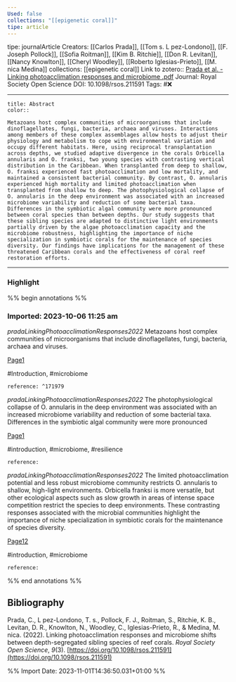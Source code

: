 ```yaml
---
Used: false
collections: "[[epigenetic coral]]"
tipe: article
---
```

tipe: journalArticle
Creators: [[Carlos Prada]], [[Tom s. L pez-Londono]], [[F. Joseph Pollock]], [[Sofia Roitman]], [[Kim B. Ritchie]], [[Don R. Levitan]], [[Nancy Knowlton]], [[Cheryl Woodley]], [[Roberto Iglesias-Prieto]], [[M. nica Medina]]
collections: [[epigenetic coral]]
Link to zotero:: [Prada et al. - Linking photoacclimation responses and microbiome .pdf](zotero://select/library/items/SU5WHI7M)
Journal: Royal Society Open Science
DOI: 10.1098/rsos.211591
Tags: #❌

---
```ad-note
title: Abstract
color:: 

Metazoans host complex communities of microorganisms that include dinoflagellates, fungi, bacteria, archaea and viruses. Interactions among members of these complex assemblages allow hosts to adjust their physiology and metabolism to cope with environmental variation and occupy different habitats. Here, using reciprocal transplantation across depths, we studied adaptive divergence in the corals Orbicella annularis and O. franksi, two young species with contrasting vertical distribution in the Caribbean. When transplanted from deep to shallow, O. franksi experienced fast photoacclimation and low mortality, and maintained a consistent bacterial community. By contrast, O. annularis experienced high mortality and limited photoacclimation when transplanted from shallow to deep. The photophysiological collapse of O. annularis in the deep environment was associated with an increased microbiome variability and reduction of some bacterial taxa. Differences in the symbiotic algal community were more pronounced between coral species than between depths. Our study suggests that these sibling species are adapted to distinctive light environments partially driven by the algae photoacclimation capacity and the microbiome robustness, highlighting the importance of niche specialization in symbiotic corals for the maintenance of species diversity. Our findings have implications for the management of these threatened Caribbean corals and the effectiveness of coral reef restoration efforts.

```

---
### Highlight

%% begin annotations %%



### Imported: 2023-10-06 11:25 am

*pradaLinkingPhotoacclimationResponses2022*
	Metazoans host complex communities of microorganisms that include dinoflagellates, fungi, bacteria, archaea and viruses. 
	
[Page1](zotero://open-pdf/library/items/SU5WHI7M?page=1&a=D2W93PH8)
	
	
#Introduction, #microbiome
	
	
	reference: ^171979

*pradaLinkingPhotoacclimationResponses2022*
	The photophysiological collapse of O. annularis in the deep environment was associated with an increased microbiome variability and reduction of some bacterial taxa. Differences in the symbiotic algal community were more pronounced 
	
[Page1](zotero://open-pdf/library/items/SU5WHI7M?page=1&a=GUUMUF9N)
	
	
#introduction, #microbiome, #resilience
	
	
	reference:

*pradaLinkingPhotoacclimationResponses2022*
	The limited photoacclimation potential and less robust microbiome community restricts O. annularis to shallow, high-light environments. Orbicella franksi is more versatile, but other ecological aspects such as slow growth in areas of intense space competition restrict the species to deep environments. These contrasting responses associated with the microbial communities highlight the importance of niche specialization in symbiotic corals for the maintenance of species diversity. 
	
[Page12](zotero://open-pdf/library/items/SU5WHI7M?page=12&a=QWT7W7IT)
	
	
#introduction, #microbiome
	
	
	reference:






%% end annotations %%

## Bibliography

Prada, C., L pez-Londono, T. s., Pollock, F. J., Roitman, S., Ritchie, K. B., Levitan, D. R., Knowlton, N., Woodley, C., Iglesias-Prieto, R., & Medina, M. nica. (2022). Linking photoacclimation responses and microbiome shifts between depth-segregated sibling species of reef corals. _Royal Society Open Science_, _9_(3). [https://doi.org/10.1098/rsos.211591](https://doi.org/10.1098/rsos.211591)

%% Import Date: 2023-11-01T14:36:50.031+01:00 %%
